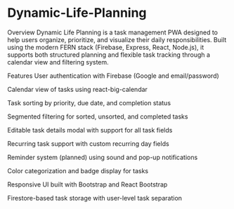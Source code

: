 # Dynamic-Life-Planning
Overview
Dynamic Life Planning is a task management PWA designed to help users organize, prioritize, and visualize their daily responsibilities. Built using the modern FERN stack (Firebase, Express, React, Node.js), it supports both structured planning and flexible task tracking through a calendar view and filtering system.

Features
User authentication with Firebase (Google and email/password)

Calendar view of tasks using react-big-calendar

Task sorting by priority, due date, and completion status

Segmented filtering for sorted, unsorted, and completed tasks

Editable task details modal with support for all task fields

Recurring task support with custom recurring day fields

Reminder system (planned) using sound and pop-up notifications

Color categorization and badge display for tasks

Responsive UI built with Bootstrap and React Bootstrap

Firestore-based task storage with user-level task separation

